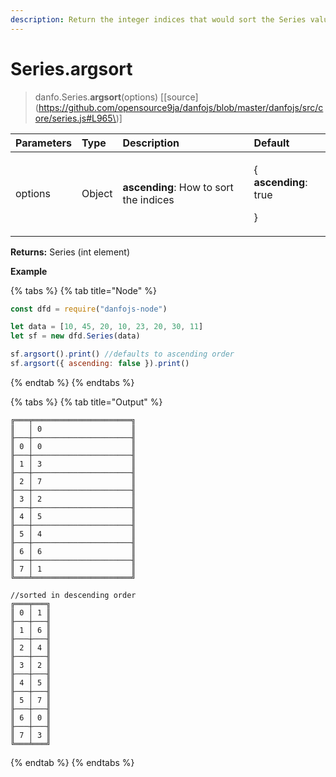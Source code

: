 ```yaml
---
description: Return the integer indices that would sort the Series values
---
```


# Series.argsort

> danfo.Series.**argsort**\(options\)    \[[source](https://github.com/opensource9ja/danfojs/blob/master/danfojs/src/core/series.js#L965\)\]

<table>
  <thead>
    <tr>
      <th style="text-align:left">Parameters</th>
      <th style="text-align:left">Type</th>
      <th style="text-align:left">Description</th>
      <th style="text-align:left">Default</th>
    </tr>
  </thead>
  <tbody>
    <tr>
      <td style="text-align:left">options</td>
      <td style="text-align:left">Object</td>
      <td style="text-align:left"><b>ascending</b>: How to sort the indices</td>
      <td style="text-align:left">
        <p>{
          <br /><b>ascending</b>: true</p>
        <p>}</p>
      </td>
    </tr>
  </tbody>
</table>

**Returns:**  Series \(int element\)

**Example**

{% tabs %}
{% tab title="Node" %}
```javascript
const dfd = require("danfojs-node")

let data = [10, 45, 20, 10, 23, 20, 30, 11]
let sf = new dfd.Series(data)

sf.argsort().print() //defaults to ascending order
sf.argsort({ ascending: false }).print()

```
{% endtab %}
{% endtabs %}

{% tabs %}
{% tab title="Output" %}
```text
╔═══╤══════════════════════╗
║   │ 0                    ║
╟───┼──────────────────────╢
║ 0 │ 0                    ║
╟───┼──────────────────────╢
║ 1 │ 3                    ║
╟───┼──────────────────────╢
║ 2 │ 7                    ║
╟───┼──────────────────────╢
║ 3 │ 2                    ║
╟───┼──────────────────────╢
║ 4 │ 5                    ║
╟───┼──────────────────────╢
║ 5 │ 4                    ║
╟───┼──────────────────────╢
║ 6 │ 6                    ║
╟───┼──────────────────────╢
║ 7 │ 1                    ║
╚═══╧══════════════════════╝

//sorted in descending order
╔═══╤═══╗
║ 0 │ 1 ║
╟───┼───╢
║ 1 │ 6 ║
╟───┼───╢
║ 2 │ 4 ║
╟───┼───╢
║ 3 │ 2 ║
╟───┼───╢
║ 4 │ 5 ║
╟───┼───╢
║ 5 │ 7 ║
╟───┼───╢
║ 6 │ 0 ║
╟───┼───╢
║ 7 │ 3 ║
╚═══╧═══╝
```
{% endtab %}
{% endtabs %}

